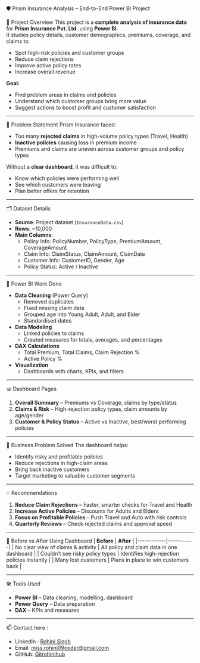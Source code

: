 🛡️ Prism Insurance Analysis – End-to-End Power BI Project

📌 Project Overview
This project is a **complete analysis of insurance data** for **Prism Insurance Pvt. Ltd.** using **Power BI**.  
It studies policy details, customer demographics, premiums, coverage, and claims to:  
- Spot high-risk policies and customer groups  
- Reduce claim rejections  
- Improve active policy rates  
- Increase overall revenue  

**Goal:**
- Find problem areas in claims and policies
- Understand which customer groups bring more value
- Suggest actions to boost profit and customer satisfaction

---

🧠 Problem Statement
Prism Insurance faced:
- Too many **rejected claims** in high-volume policy types (Travel, Health)
- **Inactive policies** causing loss in premium income
- Premiums and claims are uneven across customer groups and policy types

Without a **clear dashboard**, it was difficult to:
- Know which policies were performing well
- See which customers were leaving
- Plan better offers for retention

---

🗂️ Dataset Details
- **Source**: Project dataset (`InsuranceData.csv`)
- **Rows**: ~10,000  
- **Main Columns**:
  - Policy Info: PolicyNumber, PolicyType, PremiumAmount, CoverageAmount
  - Claim Info: ClaimStatus, ClaimAmount, ClaimDate
  - Customer Info: CustomerID, Gender, Age
  - Policy Status: Active / Inactive

---

🧮 Power BI Work Done
- **Data Cleaning** (Power Query)  
  - Removed duplicates  
  - Fixed missing claim data  
  - Grouped age into Young Adult, Adult, and Elder  
  - Standardised dates
- **Data Modeling**  
  - Linked policies to claims  
  - Created measures for totals, averages, and percentages
- **DAX Calculations**  
  - Total Premium, Total Claims, Claim Rejection %  
  - Active Policy %
- **Visualization**  
  - Dashboards with charts, KPIs, and filters

---

📊 Dashboard Pages
1. **Overall Summary** – Premiums vs Coverage, claims by type/status
2. **Claims & Risk** – High-rejection policy types, claim amounts by age/gender
3. **Customer & Policy Status** – Active vs Inactive, best/worst performing policies

---

💼 Business Problem Solved
The dashboard helps:
- Identify risky and profitable policies
- Reduce rejections in high-claim areas
- Bring back inactive customers
- Target marketing to valuable customer segments

---

💡 Recommendations
1. **Reduce Claim Rejections** – Faster, smarter checks for Travel and Health
2. **Increase Active Policies** – Discounts for Adults and Elders
3. **Focus on Profitable Policies** – Push Travel and Auto with risk controls
4. **Quarterly Reviews** – Check rejected claims and approval speed

---

🔄 Before vs After Using Dashboard
| **Before** | **After** |
|------------|-----------|
| No clear view of claims & activity | All policy and claim data in one dashboard |
| Couldn’t see risky policy types | Identifies high-rejection policies instantly |
| Many lost customers | Plans in place to win customers back |

---

🛠️ Tools Used
- **Power BI** – Data cleaning, modelling, dashboard
- **Power Query** – Data preparation
- **DAX** – KPIs and measures

---
📫 Contact here :

- LinkedIn : [Rohini Singh](https://www.linkedin.com/in/rohini-singh-8a97a1229)
- Email: miss.rohini09coder@gmail.com
- GitHub: [Gitrohinihub](https://github.com/Gitrohinihub) 

